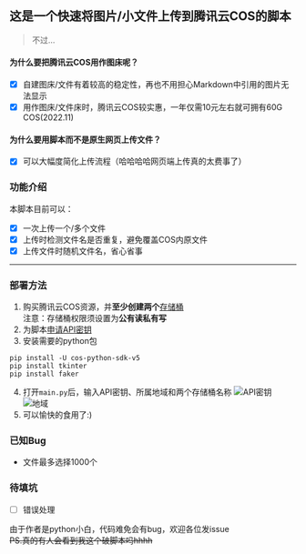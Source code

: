 ## 这是一个快速将图片/小文件上传到腾讯云COS的脚本
> 不过...
#### 为什么要把腾讯云COS用作图床呢？
- [x] 自建图床/文件有着较高的稳定性，再也不用担心Markdown中引用的图片无法显示
- [x] 用作图床/文件床时，腾讯云COS较实惠，一年仅需10元左右就可拥有60G COS(2022.11)
#### 为什么要用脚本而不是原生网页上传文件？
- [x] 可以大幅度简化上传流程（哈哈哈哈网页端上传真的太费事了）
### 功能介绍
本脚本目前可以：
- [x] 一次上传一个/多个文件
- [x] 上传时检测文件名是否重复，避免覆盖COS内原文件
- [x] 上传文件时随机文件名，省心省事
----
### 部署方法
1. 购买腾讯云COS资源，并**至少创建两个**[存储桶](https://console.cloud.tencent.com/cos/bucket)  
注意：存储桶权限须设置为**公有读私有写**
1. 为脚本[申请API密钥](https://console.cloud.tencent.com/cam/capi)
2. 安装需要的python包
 ```
pip install -U cos-python-sdk-v5
pip install tkinter
pip install faker
```
4. 打开`main.py`后，输入API密钥、所属地域和两个存储桶名称
![API密钥](https://pub-bj-pic-1314730533.cos.ap-beijing.myqcloud.com/ptlQAJZUUKCmxmzRRRKA.png)
![地域](https://pub-bj-pic-1314730533.cos.ap-beijing.myqcloud.com/JGnkeksyXhrbZJeuypxZ.png)
5. 可以愉快的食用了:)
### 已知Bug
- 文件最多选择1000个

### 待填坑
- [ ] 错误处理

由于作者是python小白，代码难免会有bug，欢迎各位发issue   
~~PS.真的有人会看到我这个破脚本吗hhhh~~
